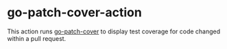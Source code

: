 # go-patch-cover-action

This action runs [go-patch-cover](https://github.com/seriousben/go-patch-cover) to display test coverage for code changed within a pull request.

